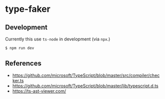 # type-faker

## Development

Currently this use `ts-node` in development (via `npx`.)

```bash
$ npm run dev
```

## References

- https://github.com/microsoft/TypeScript/blob/master/src/compiler/checker.ts
- https://github.com/microsoft/TypeScript/blob/master/lib/typescript.d.ts
- https://ts-ast-viewer.com/
